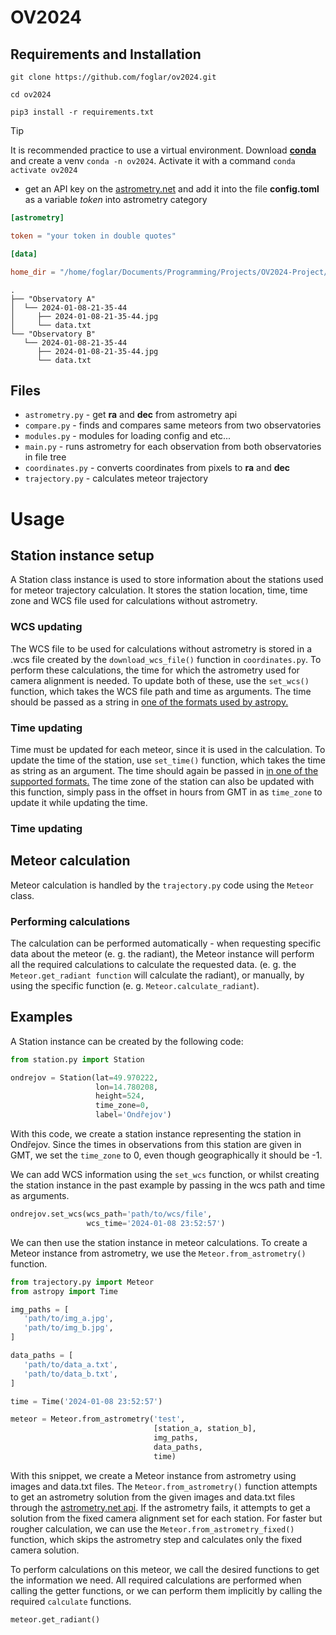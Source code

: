 # OV2024

## Requirements and Installation

```shell
git clone https://github.com/foglar/ov2024.git

cd ov2024

pip3 install -r requirements.txt
```

> [!TIP]
> It is recommended practice to use a virtual environment.
> Download **[conda][conda]** and create a venv `conda -n ov2024`.
> Activate it with a command `conda activate ov2024`

- get an API key on the [astrometry.net][astrometryapi] and add it into the file **config.toml** as a variable *token* into astrometry category

```toml
[astrometry]

token = "your token in double quotes"

[data]

home_dir = "/home/foglar/Documents/Programming/Projects/OV2024-Project/meteory"
```

```shell
.
├── "Observatory A"
│  └── 2024-01-08-21-35-44
│     ├── 2024-01-08-21-35-44.jpg
│     └── data.txt
└── "Observatory B"
   └── 2024-01-08-21-35-44
      ├── 2024-01-08-21-35-44.jpg
      └── data.txt
```

## Files

- `astrometry.py` - get **ra** and **dec** from astrometry api
- `compare.py` - finds and compares same meteors from two observatories
- `modules.py` - modules for loading config and etc...
- `main.py` - runs astrometry for each observation from both observatories in file tree
- `coordinates.py` - converts coordinates from pixels to **ra** and **dec**
- `trajectory.py` - calculates meteor trajectory

# Usage

## Station instance setup

A Station class instance is used to store information about the stations used for meteor trajectory calculation. It stores the station location, time, time zone and WCS file used for calculations without astrometry.

### WCS updating

The WCS file to be used for calculations without astrometry is stored in a .wcs file created by the `download_wcs_file()` function in `coordinates.py`. To perform these calculations, the time for which the astrometry used for camera alignment is needed. To update both of these, use the `set_wcs()` function, which takes the WCS file path and time as arguments. The time should be passed as a string in [one of the formats used by astropy.][astropy_times]

### Time updating

Time must be updated for each meteor, since it is used in the calculation. To update the time of the station, use `set_time()` function, which takes the time as string as an argument. The time should again be passed in [in one of the supported formats.][astropy_times] The time zone of the station can also be updated with this function, simply pass in the offset in hours from GMT in as `time_zone` to update it while updating the time.

### Time updating

## Meteor calculation

Meteor calculation is handled by the `trajectory.py` code using the `Meteor` class.

### Performing calculations

The calculation can be performed automatically - when requesting specific data about the meteor (e. g. the radiant), the Meteor instance will perform all the required calculations to calculate the requested data. (e. g. the `Meteor.get_radiant function` will calculate the radiant), or manually, by using the specific function (e. g. `Meteor.calculate_radiant`).

## Examples

A Station instance can be created by the following code:

```python
from station.py import Station

ondrejov = Station(lat=49.970222,
                   lon=14.780208,
                   height=524,
                   time_zone=0,
                   label='Ondřejov')
```

With this code, we create a station instance representing the station in Ondřejov. Since the times in observations from this station are given in GMT, we set the `time_zone` to 0, even though geographically it should be -1.

We can add WCS information using the `set_wcs` function, or whilst creating the station instance in the past example by passing in the wcs path and time as arguments.

```python
ondrejov.set_wcs(wcs_path='path/to/wcs/file',
                 wcs_time='2024-01-08 23:52:57')
```

We can then use the station instance in meteor calculations. To create a Meteor instance from astrometry, we use the `Meteor.from_astrometry()` function.

```python
from trajectory.py import Meteor
from astropy import Time

img_paths = [
   'path/to/img_a.jpg',
   'path/to/img_b.jpg',
]

data_paths = [
   'path/to/data_a.txt',
   'path/to/data_b.txt',
]

time = Time('2024-01-08 23:52:57')

meteor = Meteor.from_astrometry('test',
                                [station_a, station_b],
                                img_paths,
                                data_paths,
                                time)
```

With this snippet, we create a Meteor instance from astrometry using images and data.txt files. The `Meteor.from_astrometry()` function attempts to get an astrometry solution from the given images and data.txt files through the [astrometry.net api][astrometryapi]. If the astrometry fails, it attempts to get a solution from the fixed camera alignment set for each station. For faster but rougher calculation, we can use the `Meteor.from_astrometry_fixed()` function, which skips the astrometry step and calculates only the fixed camera solution.

To perform calculations on this meteor, we call the desired functions to get the information we need. All required calculations are performed when calling the getter functions, or we can perform them implicitly by calling the required `calculate` functions.

```python
meteor.get_radiant()
```

[astrometryapi]: https://nova.astrometry.net/api_help
[conda]: https://www.anaconda.com/download/
[astropy_times]: https://docs.astropy.org/en/stable/time/index.html#time-format
